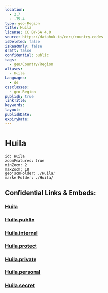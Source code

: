 ```yaml
---
location:
  - 2.7
  - -75.4
type: geo-Region
title: Huila
license: CC BY-SA 4.0
source: https://datahub.io/core/country-codes
isDeleted: false
isReadOnly: false
draft: false
confidential: public
tags:
  - geo/Country/Region
aliases:
  - Huila
Languages:
  - de
cssclasses:
  - geo-Region
publish: true
linkTitle:
keywords:
layout:
publishDate:
expiryDate:
---
```


# Huila

```leaflet
id: Huila
zoomFeatures: true 
minZoom: 2 
maxZoom: 18
geojsonFolder: ./Huila/
markerFolder: ./Huila/
```


## Confidential Links & Embeds: 

### [Huila](/_Standards/Earth/Continent/America~South/Colombia/departments~Colombia/Huila.md) 

### [Huila.public](/_public/Earth/Continent/America~South/Colombia/departments~Colombia/Huila.public.md) 

### [Huila.internal](/_internal/Earth/Continent/America~South/Colombia/departments~Colombia/Huila.internal.md) 

### [Huila.protect](/_protect/Earth/Continent/America~South/Colombia/departments~Colombia/Huila.protect.md) 

### [Huila.private](/_private/Earth/Continent/America~South/Colombia/departments~Colombia/Huila.private.md) 

### [Huila.personal](/_personal/Earth/Continent/America~South/Colombia/departments~Colombia/Huila.personal.md) 

### [Huila.secret](/_secret/Earth/Continent/America~South/Colombia/departments~Colombia/Huila.secret.md)

